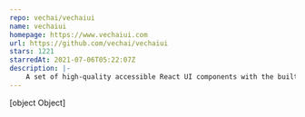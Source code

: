 ```yaml
---
repo: vechai/vechaiui
name: vechaiui
homepage: https://www.vechaiui.com
url: https://github.com/vechai/vechaiui
stars: 1221
starredAt: 2021-07-06T05:22:07Z
description: |-
    A set of high-quality accessible React UI components with the built-in dark mode using Tailwind CSS. Pre-designed headless ui and radix-ui.
---
```


[object Object]
